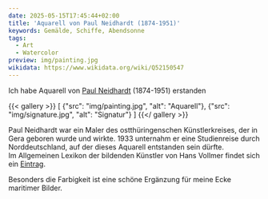 ```yaml
---
date: 2025-05-15T17:45:44+02:00
title: 'Aquarell von Paul Neidhardt (1874-1951)'
keywords: Gemälde, Schiffe, Abendsonne
tags:
  - Art
  - Watercolor
preview: img/painting.jpg
wikidata: https://www.wikidata.org/wiki/Q52150547
---
```


Ich habe Aquarell von [Paul Neidhardt](https://de.wikipedia.org/wiki/Paul_Neidhardt) (1874-1951) erstanden
<!--more-->

{{< gallery >}}
[
  {"src": "img/painting.jpg", "alt": "Aquarell"},
  {"src": "img/signature.jpg", "alt": "Signatur"}
]
{{</ gallery >}}

Paul Neidhardt war ein Maler des ostthüringenschen Künstlerkreises, der in Gera geboren wurde und wirkte. 1933 unternahm er eine Studienreise durch Norddeutschland, auf der dieses Aquarell entstanden sein dürfte.  
Im Allgemeinen Lexikon der bildenden Künstler von Hans Vollmer findet sich ein [Eintrag](https://archive.org/details/allgemeineslexik0003hans/page/466/mode/1up).

Besonders die Farbigkeit ist eine schöne Ergänzung für meine Ecke maritimer Bilder.
